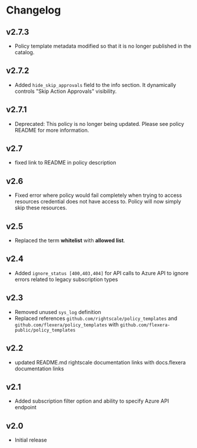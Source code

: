 # Changelog

## v2.7.3

- Policy template metadata modified so that it is no longer published in the catalog.

## v2.7.2

- Added `hide_skip_approvals` field to the info section. It dynamically controls "Skip Action Approvals" visibility.

## v2.7.1

- Deprecated: This policy is no longer being updated. Please see policy README for more information.

## v2.7

- fixed link to README in policy description

## v2.6

- Fixed error where policy would fail completely when trying to access resources credential does not have access to. Policy will now simply skip these resources.

## v2.5

- Replaced the term **whitelist** with **allowed list**.

## v2.4

- Added `ignore_status [400,403,404]` for API calls to Azure API to ignore errors related to legacy subscription types

## v2.3

- Removed unused `sys_log` definition
- Replaced references `github.com/rightscale/policy_templates` and `github.com/flexera/policy_templates` with `github.com/flexera-public/policy_templates`

## v2.2

- updated README.md rightscale documentation links with docs.flexera documentation links

## v2.1

- Added subscription filter option and ability to specify Azure API endpoint

## v2.0

- Initial release
